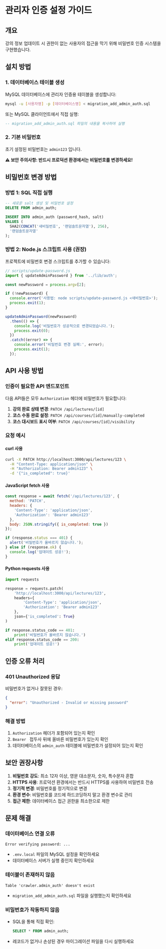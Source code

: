 # 관리자 인증 설정 가이드

## 개요

강의 정보 업데이트 시 권한이 없는 사용자의 접근을 막기 위해 비밀번호 인증 시스템을 구현했습니다.

## 설치 방법

### 1. 데이터베이스 테이블 생성

MySQL 데이터베이스에 관리자 인증용 테이블을 생성합니다:

```bash
mysql -u [사용자명] -p [데이터베이스명] < migration_add_admin_auth.sql
```

또는 MySQL 클라이언트에서 직접 실행:

```sql
-- migration_add_admin_auth.sql 파일의 내용을 복사하여 실행
```

### 2. 기본 비밀번호

초기 설정된 비밀번호는 `admin123` 입니다.

**⚠️ 보안 주의사항: 반드시 프로덕션 환경에서는 비밀번호를 변경하세요!**

## 비밀번호 변경 방법

### 방법 1: SQL 직접 실행

```sql
-- 새로운 salt 생성 및 비밀번호 설정
DELETE FROM admin_auth;

INSERT INTO admin_auth (password_hash, salt)
VALUES (
  SHA2(CONCAT('새비밀번호', '랜덤솔트문자열'), 256),
  '랜덤솔트문자열'
);
```

### 방법 2: Node.js 스크립트 사용 (권장)

프로젝트에 비밀번호 변경 스크립트를 추가할 수 있습니다:

```javascript
// scripts/update-password.js
import { updateAdminPassword } from '../lib/auth';

const newPassword = process.argv[2];

if (!newPassword) {
  console.error('사용법: node scripts/update-password.js <새비밀번호>');
  process.exit(1);
}

updateAdminPassword(newPassword)
  .then(() => {
    console.log('비밀번호가 성공적으로 변경되었습니다.');
    process.exit(0);
  })
  .catch((error) => {
    console.error('비밀번호 변경 실패:', error);
    process.exit(1);
  });
```

## API 사용 방법

### 인증이 필요한 API 엔드포인트

다음 API들은 모두 `Authorization` 헤더에 비밀번호가 필요합니다:

1. **강의 완료 상태 변경**: `PATCH /api/lectures/[id]`
2. **코스 수동 완료 설정**: `PATCH /api/courses/[id]/manually-completed`
3. **코스 대시보드 표시 여부**: `PATCH /api/courses/[id]/visibility`

### 요청 예시

#### curl 사용

```bash
curl -X PATCH http://localhost:3000/api/lectures/123 \
  -H "Content-Type: application/json" \
  -H "Authorization: Bearer admin123" \
  -d '{"is_completed": true}'
```

#### JavaScript fetch 사용

```javascript
const response = await fetch('/api/lectures/123', {
  method: 'PATCH',
  headers: {
    'Content-Type': 'application/json',
    'Authorization': 'Bearer admin123'
  },
  body: JSON.stringify({ is_completed: true })
});

if (response.status === 401) {
  alert('비밀번호가 올바르지 않습니다.');
} else if (response.ok) {
  console.log('업데이트 성공!');
}
```

#### Python requests 사용

```python
import requests

response = requests.patch(
    'http://localhost:3000/api/lectures/123',
    headers={
        'Content-Type': 'application/json',
        'Authorization': 'Bearer admin123'
    },
    json={'is_completed': True}
)

if response.status_code == 401:
    print('비밀번호가 올바르지 않습니다.')
elif response.status_code == 200:
    print('업데이트 성공!')
```

## 인증 오류 처리

### 401 Unauthorized 응답

비밀번호가 없거나 잘못된 경우:

```json
{
  "error": "Unauthorized - Invalid or missing password"
}
```

### 해결 방법

1. `Authorization` 헤더가 포함되어 있는지 확인
2. `Bearer ` 접두사 뒤에 올바른 비밀번호가 있는지 확인
3. 데이터베이스의 `admin_auth` 테이블에 비밀번호가 설정되어 있는지 확인

## 보안 권장사항

1. **비밀번호 강도**: 최소 12자 이상, 영문 대소문자, 숫자, 특수문자 혼합
2. **HTTPS 사용**: 프로덕션 환경에서는 반드시 HTTPS를 사용하여 비밀번호 전송
3. **정기적 변경**: 비밀번호를 정기적으로 변경
4. **환경 변수**: 비밀번호를 코드에 하드코딩하지 말고 환경 변수로 관리
5. **접근 제한**: 데이터베이스 접근 권한을 최소한으로 제한

## 문제 해결

### 데이터베이스 연결 오류

```
Error verifying password: ...
```

- `.env.local` 파일의 MySQL 설정을 확인하세요
- 데이터베이스 서버가 실행 중인지 확인하세요

### 테이블이 존재하지 않음

```
Table 'crawler.admin_auth' doesn't exist
```

- `migration_add_admin_auth.sql` 파일을 실행했는지 확인하세요

### 비밀번호가 작동하지 않음

- SQL을 통해 직접 확인:
  ```sql
  SELECT * FROM admin_auth;
  ```
- 레코드가 없거나 손상된 경우 마이그레이션 파일을 다시 실행하세요
